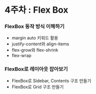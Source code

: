 # 4주차 : Flex Box

### FlexBox 동작 방식 이해하기

- margin auto 키워드 활용
- justify-content와 align-items
- flex-grow와 flex-shrink
- flex-wrap

### FlexBox로 레이아웃 잡아보기

- FlexBox로 Sidebar, Contents 구조 만들기
- FlexBox로 Grid 구조 만들기
